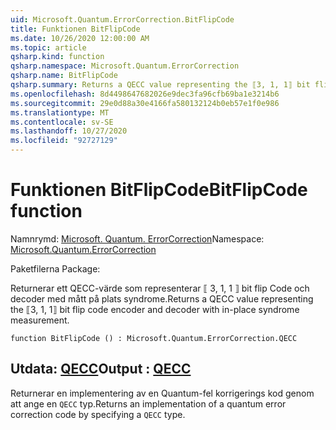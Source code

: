 ```yaml
---
uid: Microsoft.Quantum.ErrorCorrection.BitFlipCode
title: Funktionen BitFlipCode
ms.date: 10/26/2020 12:00:00 AM
ms.topic: article
qsharp.kind: function
qsharp.namespace: Microsoft.Quantum.ErrorCorrection
qsharp.name: BitFlipCode
qsharp.summary: Returns a QECC value representing the ⟦3, 1, 1⟧ bit flip code encoder and decoder with in-place syndrome measurement.
ms.openlocfilehash: 8d4498647682026e9dec3fa96cfb69ba1e3214b6
ms.sourcegitcommit: 29e0d88a30e4166fa580132124b0eb57e1f0e986
ms.translationtype: MT
ms.contentlocale: sv-SE
ms.lasthandoff: 10/27/2020
ms.locfileid: "92727129"
---
```

# <a name="bitflipcode-function"></a><span data-ttu-id="9b752-102">Funktionen BitFlipCode</span><span class="sxs-lookup"><span data-stu-id="9b752-102">BitFlipCode function</span></span>

<span data-ttu-id="9b752-103">Namnrymd: [Microsoft. Quantum. ErrorCorrection](xref:Microsoft.Quantum.ErrorCorrection)</span><span class="sxs-lookup"><span data-stu-id="9b752-103">Namespace: [Microsoft.Quantum.ErrorCorrection](xref:Microsoft.Quantum.ErrorCorrection)</span></span>

<span data-ttu-id="9b752-104">Paketfilerna [](https://nuget.org/packages/)</span><span class="sxs-lookup"><span data-stu-id="9b752-104">Package: [](https://nuget.org/packages/)</span></span>


<span data-ttu-id="9b752-105">Returnerar ett QECC-värde som representerar ⟦ 3, 1, 1 ⟧ bit flip Code och decoder med mått på plats syndrome.</span><span class="sxs-lookup"><span data-stu-id="9b752-105">Returns a QECC value representing the ⟦3, 1, 1⟧ bit flip code encoder and decoder with in-place syndrome measurement.</span></span>

```qsharp
function BitFlipCode () : Microsoft.Quantum.ErrorCorrection.QECC
```


## <a name="output--qecc"></a><span data-ttu-id="9b752-106">Utdata: [QECC](xref:Microsoft.Quantum.ErrorCorrection.QECC)</span><span class="sxs-lookup"><span data-stu-id="9b752-106">Output : [QECC](xref:Microsoft.Quantum.ErrorCorrection.QECC)</span></span>

<span data-ttu-id="9b752-107">Returnerar en implementering av en Quantum-fel korrigerings kod genom att ange en `QECC` typ.</span><span class="sxs-lookup"><span data-stu-id="9b752-107">Returns an implementation of a quantum error correction code by specifying a `QECC` type.</span></span>